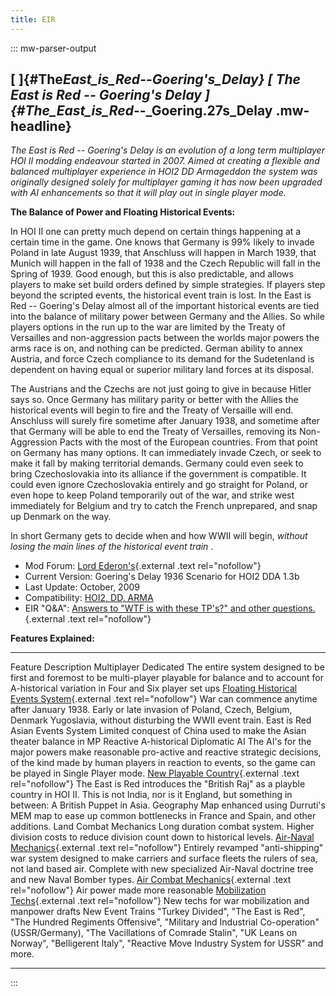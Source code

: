 ```yaml
---
title: EIR
---
```


::: mw-parser-output

## [ ]{#The*East_is_Red*--_Goering's_Delay} [ **The East is Red \-- Goering\'s Delay** ]{#The_East_is_Red_--\_Goering.27s_Delay .mw-headline}

_The East is Red \-- Goering\'s Delay is an evolution of a long term
multiplayer HOI II modding endeavour started in 2007. Aimed at creating
a flexible and balanced multiplayer experience in HOI2 DD Armageddon the
system was originally designed solely for multiplayer gaming it has now
been upgraded with AI enhancements so that it will play out in single
player mode._

**The Balance of Power and Floating Historical Events:**

In HOI II one can pretty much depend on certain things happening at a
certain time in the game. One knows that Germany is 99% likely to invade
Poland in late August 1939, that Anschluss will happen in March 1939,
that Munich will happen in the fall of 1938 and the Czech Republic will
fall in the Spring of 1939. Good enough, but this is also predictable,
and allows players to make set build orders defined by simple
strategies. If players step beyond the scripted events, the historical
event train is lost. In the East is Red \-- Goering's Delay almost all
of the important historical events are tied into the balance of military
power between Germany and the Allies. So while players options in the
run up to the war are limited by the Treaty of Versailles and
non-aggression pacts between the worlds major powers the arms race is
on, and nothing can be predicted. German ability to annex Austria, and
force Czech compliance to its demand for the Sudetenland is dependent on
having equal or superior military land forces at its disposal.

The Austrians and the Czechs are not just going to give in because
Hitler says so. Once Germany has military parity or better with the
Allies the historical events will begin to fire and the Treaty of
Versaille will end. Anschluss will surely fire sometime after January
1938, and sometime after that Germany will be able to end the Treaty of
Versailles, removing its Non-Aggression Pacts with the most of the
European countries. From that point on Germany has many options. It can
immediately invade Czech, or seek to make it fall by making territorial
demands. Germany could even seek to bring Czechoslovakia into its
alliance if the government is compatible. It could even ignore
Czechoslovakia entirely and go straight for Poland, or even hope to keep
Poland temporarily out of the war, and strike west immediately for
Belgium and try to catch the French unprepared, and snap up Denmark on
the way.

In short Germany gets to decide when and how WWII will begin, _without
losing the main lines of the historical event train_ .

- Mod Forum: [Lord
  Ederon\'s](http://forums.ederon.net/default.aspx?g=topics&f=55){.external
  .text rel="nofollow"}
- Current Version: Goering\'s Delay 1936 Scenario for HOI2 DDA 1.3b
- Last Update: October, 2009
- Compatibility: [HOI2, DD,
  ARMA](/wiki/Abbreviations#H "Abbreviations")
- EIR \"Q&A\": [Answers to \"WTF is with these TP\'s?\" and other
  questions.](http://forums.ederon.net/default.aspx?g=posts&t=1707EIR:){.external
  .text rel="nofollow"}

**Features Explained:**

---

Feature Description
Multiplayer Dedicated The entire system designed to be first and foremost to be multi-player playable for balance and to account for A-historical variation in Four and Six player set ups
[Floating Historical Events System](http://forums.ederon.net/default.aspx?g=posts&t=1683){.external .text rel="nofollow"} War can commence anytime after January 1938. Early or late invasion of Poland, Czech, Belgium, Denmark Yugoslavia, without disturbing the WWII event train.
East is Red Asian Events System Limited conquest of China used to make the Asian theater balance in MP
Reactive A-historical Diplomatic AI The AI\'s for the major powers make reasonable pro-active and reactive strategic decisions, of the kind made by human players in reaction to events, so the game can be played in Single Player mode.
[New Playable Country](http://forums.ederon.net/default.aspx?g=posts&t=1694){.external .text rel="nofollow"} The East is Red introduces the \"British Raj\" as a playble country in HOI II. This is not India, nor is it England, but something in between: A British Puppet in Asia.
Geography Map enhanced using Durruti\'s MEM map to ease up common bottlenecks in France and Spain, and other additions.
Land Combat Mechanics Long duration combat system. Higher division costs to reduce division count down to historical levels.
[Air-Naval Mechanics](http://img233.imageshack.us/img233/5972/tech4aa2.png){.external .text rel="nofollow"} Entirely revamped \"anti-shipping\" war system designed to make carriers and surface fleets the rulers of sea, not land based air. Complete with new specialized Air-Naval doctrine tree and new Naval Bomber types.
[Air Combat Mechanics](http://forums.ederon.net/default.aspx?g=posts&t=1681){.external .text rel="nofollow"} Air power made more reasonable
[Mobilization Techs](http://forums.ederon.net/default.aspx?g=posts&t=1682){.external .text rel="nofollow"} New techs for war mobilization and manpower drafts
New Event Trains \"Turkey Divided\", \"The East is Red\", \"The Hundred Regiments Offensive\", \"Military and Industrial Co-operation\" (USSR/Germany), \"The Vacillations of Comrade Stalin\", \"UK Leans on Norway\", \"Belligerent Italy\", \"Reactive Move Industry System for USSR\" and more.

---

:::

